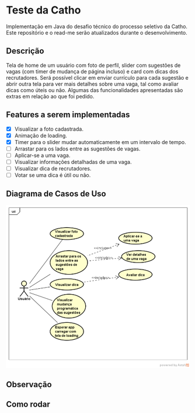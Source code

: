# Teste da Catho
Implementação em Java do desafio técnico do processo seletivo da Catho. Este repositório e o read-me serão atualizados durante o desenvolvimento.

## Descrição
Tela de home de um usuário com foto de perfil, slider com sugestões de vagas (com timer de mudança de página incluso) e card com dicas dos recrutadores. 
Será possível clicar em enviar currículo para cada sugestão e abrir outra tela para ver mais detalhes sobre uma vaga, tal como avaliar dicas como úteis ou não.
Algumas das funcionalidades apresentadas são extras em relação ao que foi pedido.

## Features a serem implementadas
- [X] Visualizar a foto cadastrada. 
- [X] Animação de loading. 
- [X] Timer para o slider mudar automaticamente em um intervalo de tempo.
- [ ] Arrastar para os lados entre as sugestões de vagas.
- [ ] Aplicar-se a uma vaga.
- [ ] Visualizar informações detalhadas de uma vaga.
- [ ] Visualizar dica de recrutadores.
- [ ] Votar se uma dica é útil ou não.

## Diagrama de Casos de Uso
![Diagrama de Casos de Uso](/img/DiagramaTesteCatho.png)

## Observação

## Como rodar

